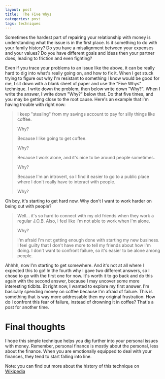 ```yaml
---
layout: post
title:  The Five Whys
categories: post
tags: techniques
---
```


Sometimes the hardest part of repairing your relationship with money is understanding what the issue is in the first place. Is it something to do with your family history? Do you have a misalignment between your expenses and your values? Do you have different goals and ideas then your partner does, leading to friction and even fighting?
<!--more-->

Even if you trace your problems to an issue like the above, it can be really hard to dig into what's really going on, and how to fix it. When I get stuck trying to figure out why I'm resistant to something I know would be good for me, I sit down with a blank sheet of paper and use the "Five Whys" technique. I write down the problem, then below write down "Why?". When I write the answer, I write down "Why?" below that. Do that five times, and you may be getting close to the root cause. Here's an example that I'm having trouble with right now:

> I keep "stealing" from my savings account to pay for silly things like coffee.
> 
> Why?
> 
> Because I like going to get coffee.
> 
> Why?
> 
> Because I work alone, and it's nice to be around people sometimes.
> 
> Why?
> 
> Because I'm an introvert, so I find it easier to go to a public place where I don't really have to interact with people.
> 
> Why?

Oh boy, it's starting to get hard now. Why don't I want to work harder on being out with people?

> Well... it's so hard to connect with my old friends when they work a regular J.O.B. Also, I feel like I'm not able to work when I'm alone.
> 
> Why?
> 
> I'm afraid I'm not getting enough done with starting my new business. I feel guilty that I don't have more to tell my friends about how I'm doing. I don't want to confront failure, so it's easier to be alone among people.

Ahhhh, now I'm starting to get somewhere. And it's not at all where I expected this to go! In the fourth why I gave two different answers, so I chose to go with the first one for now. It's worth it to go back and do this again with the second answer, because I may uncover some more interesting tidbits. Bt right now, I wanted to explore my first answer. I'm basically spending money on coffee because I'm afraid of failure. This is something that is way more addressable then my original frustration. How do I confront this fear of failure, instead of drowning it in coffee? That's a post for another time.

# Final thoughts

I hope this simple technique helps you dig further into your personal issues with money. Remember, personal finance is mostly  about the personal, less about the finance. When you are emotionally equipped to deal with your finances, they tend to start falling into line.

Note: you can find out more about the history of this technique on [Wikipedia](https://en.wikipedia.org/wiki/5_Whys)
